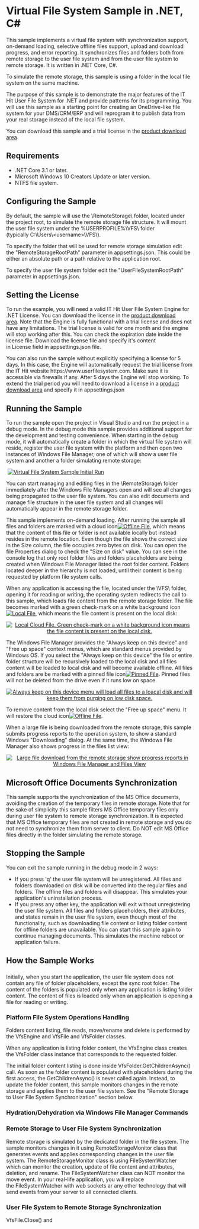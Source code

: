 
<h1>Virtual File System Sample in .NET, C#</h1>
<p>This sample implements a virtual file system with synchronization support, on-demand loading,&nbsp;selective offline files support, upload and download progress, and error reporting. It synchronizes files and folders both from remote storage to the user file system and from the user file system to remote storage. It is written in .NET Core, C#.&nbsp;&nbsp;</p>
<p>To simulate the remote storage, this sample is using a folder in the local file system on the same machine.&nbsp;</p>
<p>The purpose of this sample is to demonstrate the major features of the IT Hit User File System for .NET and provide patterns for its programming. You will use this sample as a starting point for creating an OneDrive-like file system for your DMS/CRM/ERP and will reprogram it to publish data from your real storage instead of the local file system.</p>
<p>You can download this sample and a trial license in the&nbsp;<a href="https://www.userfilesystem.com/download/" title="IT Hit User File System for .NET Download">product download area</a>.</p>
<h2>Requirements</h2>
<ul>
    <li>.NET Core 3.1 or later.</li>
    <li>Microsoft Windows 10 Creators Update or later version.</li>
    <li>NTFS file system.</li>
</ul>
<h2>Configuring the Sample</h2>
<p>By default, the sample will use the <span class="code">\RemoteStorage\</span> folder, located under the project root, to simulate the remote storage file structure. It will mount the user file system under the <span class="code">%USERPROFILE%\VFS\</span> folder (typically&nbsp;<span class="code">C:\Users\&lt;username&gt;\VFS\</span>).</p>
<p>To specify the folder that will be used for remote storage simulation edit the&nbsp;<span class="code">"RemoteStorageRootPath"</span> parameter in <span class="code">appsettings.json</span>. This could be either an absolute path or a path relative to the application root.</p>
<p>To specify the user file system folder edit the&nbsp;<span class="code">"UserFileSystemRootPath"</span> parameter&nbsp;in <span class="code">appsettings.json</span>.</p>
<h2>Setting the License</h2>
<p>To run the example, you will need a valid IT Hit User File System Engine for .NET License. You can download the license in&nbsp;the&nbsp;<a href="https://www.userfilesystem.com/download/" title="IT Hit User File System for .NET Download">product download area</a>.&nbsp;Note that the Engine is fully functional with a trial license and does not have any limitations. The trial license is valid for one month and the engine will stop working after this. You can check the expiration date inside the license file.&nbsp;Download the license file and specify it's content in&nbsp;<span class="code">License</span>&nbsp;field in&nbsp;<span class="code">appsettings.json</span>&nbsp;file.</p>
<p>You can also run the sample&nbsp;without explicitly specifying a license&nbsp;for 5 days. In this case,&nbsp;the&nbsp;Engine will automatically request the trial license from the IT Hit website https://www.userfilesystem.com. Make sure it is accessible via firewalls if any. After 5 days the Engine will stop working. To extend the trial period you will need to download a license in a&nbsp;<a href="/download/" title="IT Hit User File System for .NET Download">product download area</a>&nbsp;and specify it in&nbsp;<span class="code">appsettings.json</span></p>
<h2>Running the Sample</h2>
<p>To run the sample open the project in Visual Studio and run the project in a debug mode.&nbsp;In the debug mode this sample provides additional support for the development and testing convenience. When starting in the debug mode, it will automatically create a folder in which the virtual file system will reside, register the user file system with the platform and then open&nbsp;two instances of Windows File Manager, one of which will show a user file system and another a folder simulating remote storage:</p>
<p>&nbsp;<a class="link-over-img" href="https://www.userfilesystem.com/media/1985/virtualfilesysteminitialrun.png"><img id="__mcenew" src="https://www.userfilesystem.com/media/1985/virtualfilesysteminitialrun.png" alt="Virtual File System Sample Initial Run" rel="116795"></a></p>
<p>You can start managing and editing files in the <span class="code">\RemoteStorage\</span> folder immediately after the Windows File Managers open and will see all changes being propagated to the user file system. You can also edit documents and manage file structure in the user file system and all changes will automatically appear in the remote storage folder.</p>
<p>This sample implements on-demand loading. After running the sample all files and folders are marked with a cloud icon<a class="link-over-img" href="https://www.userfilesystem.com/media/1988/offilefile.png"><img id="__mcenew" src="https://www.userfilesystem.com/media/1988/offilefile.png" alt="Offline File" rel="116798"></a>, which means that the content of this file or folder is not available locally but instead resides in the remote location. Even though the file shows the correct size in the Size column, the file occupies zero bytes on disk. You can open the file Properties dialog to check the "Size on disk" value. You can see in the console log that only root folder files and folders placeholders are being created when Windows File Manager listed the root folder content. Folders located deeper in the hierarchy is not loaded, until their content is being requested by platform file system calls.&nbsp;</p>
<p>When any application is accessing the file, located under the <span class="code">\VFS\</span> folder, opening it for reading or writing, the operating system redirects the call to this sample, which loads file content from the remote storage folder. The file becomes marked with a green check-mark on a white background icon<a class="link-over-img" href="https://www.userfilesystem.com/media/1986/localfile.png"><img id="__mcenew" src="https://www.userfilesystem.com/media/1986/localfile.png" alt="Local File" rel="116799"></a>, which means the file content is present on the local disk:</p>
<p style="text-align: center;"><a class="link-over-img" href="https://www.userfilesystem.com/media/1983/localcloudfile.png"><img id="__mcenew" src="https://www.userfilesystem.com/media/1983/localcloudfile.png" alt="Local Cloud File. Green check-mark on a white background icon means the file content is present on the local disk." rel="116801"></a></p>
<p>The Windows File Manager provides the "Always keep on this device" and "Free up space" context menus, which are standard menus provided by Windows OS. If you select the&nbsp;"Always keep on this device" the file or entire folder structure will be recursively loaded to the local disk and all files content will be loaded to local disk and will become available offline. All files and folders are be marked with a pinned file icon<a class="link-over-img" href="https://www.userfilesystem.com/media/1989/pinnedfile.png"><img id="__mcenew" src="https://www.userfilesystem.com/media/1989/pinnedfile.png" alt="Pinned File" rel="116800"></a>. Pinned files will not be deleted from the drive even if it runs low on space.</p>
<p style="text-align: center;"><a class="link-over-img" href="https://www.userfilesystem.com/media/1982/alwayskeeponthisdevice.png"><img id="__mcenew" src="https://www.userfilesystem.com/media/1982/alwayskeeponthisdevice.png" alt="Always keep on this device menu will load all files to a loacal disk and will keep them from purging on low disk space." rel="116802"></a></p>
<p>To remove content from the local disk select the "Free up space" menu. It will restore the cloud icon<a class="link-over-img" href="https://www.userfilesystem.com/media/1988/offilefile.png"><img id="__mcenew" src="https://www.userfilesystem.com/media/1988/offilefile.png" alt="Offline File" rel="116798"></a>.</p>
<p>When a large file is being downloaded from the remote storage, this sample submits progress reports to the operation system, to show a standard Windows "Downloading" dialog. At the same time, the Windows File Manager also shows progress in the files list view:</p>
<p style="text-align: center;"><a class="link-over-img" href="https://www.userfilesystem.com/media/1984/cloudfiledownloadprogress.png"><img id="__mcenew" src="https://www.userfilesystem.com/media/1984/cloudfiledownloadprogress.png" alt="Large file download from the remote storage show progress reports in Windows File Manager and Files View" rel="116804"></a></p>
<h2>Microsoft Office Documents Synchronization</h2>
<p>This sample supports the synchronization of the MS Office documents, avoiding the creation of the temporary files in remote storage. Note that for the sake of simplicity this sample filters MS Office temporary files only during user file system to remote storage synchronization. It is expected that MS Office temporary files are not created in remote storage and you do not need to synchronize them from server to client. Do NOT edit MS Office files directly in the folder simulating the remote storage.</p>
<h2 id="nav_stoppingthesample" class="heading-link">Stopping the Sample<a class="list-link d-inline" href="#nav_stoppingthesample"></a></h2>
<p>You can exit the sample running in the debug mode in 2 ways:</p>
<ul>
    <li>If you press 'q' the user file system will be unregistered. All files and folders downloaded on disk will be converted into the regular files and folders. The offline files and folders will disappear. This simulates your application's uninstallation process.</li>
    <li>If you press any other key, the application will exit without unregistering the user file system. All files and folders placeholders, their attributes, and states remain in the user file system, even though most of the functionality, such as downloading file content or listing folder content for offline folders are unavailable. You can start this sample again to continue managing documents. This simulates the machine reboot or application failure.</li>
</ul>
<h2>How the Sample Works</h2>
<h3></h3>
<p>Initially, when you start the application, the user file system does not contain any file of folder placeholders, except the sync root folder. The content of the folders is populated only when any application is listing folder content. The content of files is loaded only when an application is opening a file for reading or writing.</p>
<h3>Platform File System Operations Handling</h3>
<p>Folders content listing, file reads, move/rename and delete is performed by the VfsEngine and VfsFile and VfsFolder classes.&nbsp;&nbsp;</p>
<p>When any application is listing folder content, the VfsEngine class creates the VfsFolder class instance that corresponds to the requested folder.</p>
<p>The initial folder content listing is done inside VfsFolder.GetChildrenAsync() call. As soon as the folder content is populated with placeholders during the first access, the&nbsp;GetChildrenAsync() is never called again. Instead, to update the folder content, this sample monitors changes in the remote storage and applies them to the user file system. See the "Remote Storage to User File System Synchronization" section below.</p>
<h3>Hydration/Dehydration via Windows File Manager Commands</h3>
<h3>Remote Storage to User File System Synchronization</h3>
<p>Remote storage is simulated by the dedicated folder in the file system. The sample monitors changes in it using&nbsp;RemoteStorageMonitor class that generates events and applies corresponding changes in the user file system. The&nbsp;RemoteStorageMonitor class is using FileSystemWatcher which can monitor the creation, update of file content and attributes, deletion, and rename. The&nbsp;FileSystemWatcher class can NOT monitor the move event. In your real-life application, you will replace the&nbsp;FileSystemWatcher with web sockets ar any other technology that will send events from your server to all connected clients.</p>
<h3>User File System to Remote Storage Synchronization</h3>
<p>VfsFile.Close() and&nbsp;</p>
